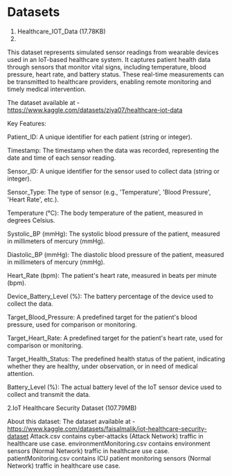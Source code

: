 # Datasets

1. Healthcare_IOT_Data (17.78KB)
2. 
This dataset represents simulated sensor readings from wearable devices used in an IoT-based healthcare system. It captures patient health data through sensors that monitor vital signs, including temperature, blood pressure, heart rate, and battery status. These real-time measurements can be transmitted to healthcare providers, enabling remote monitoring and timely medical intervention.

The dataset available at - https://www.kaggle.com/datasets/ziya07/healthcare-iot-data

Key Features:

Patient_ID: A unique identifier for each patient (string or integer).

Timestamp: The timestamp when the data was recorded, representing the date and time of each sensor reading.

Sensor_ID: A unique identifier for the sensor used to collect data (string or integer).

Sensor_Type: The type of sensor (e.g., 'Temperature', 'Blood Pressure', 'Heart Rate', etc.).

Temperature (°C): The body temperature of the patient, measured in degrees Celsius.

Systolic_BP (mmHg): The systolic blood pressure of the patient, measured in millimeters of mercury (mmHg).

Diastolic_BP (mmHg): The diastolic blood pressure of the patient, measured in millimeters of mercury (mmHg).

Heart_Rate (bpm): The patient's heart rate, measured in beats per minute (bpm).

Device_Battery_Level (%): The battery percentage of the device used to collect the data.

Target_Blood_Pressure: A predefined target for the patient's blood pressure, used for comparison or monitoring.

Target_Heart_Rate: A predefined target for the patient's heart rate, used for comparison or monitoring.

Target_Health_Status: The predefined health status of the patient, indicating whether they are healthy, under observation, or in need of medical attention.

Battery_Level (%): The actual battery level of the IoT sensor device used to collect and transmit the data.


2.IoT Healthcare Security Dataset (107.79MB)

About this dataset:
The dataset available at -https://www.kaggle.com/datasets/faisalmalik/iot-healthcare-security-dataset
Attack.csv contains cyber-attacks (Attack Network) traffic in healthcare use case.
environmentMonitoring.csv contains environment sensors (Normal Network) traffic in healthcare use case.
patientMonitoring.csv contains ICU patient monitoring sensors (Normal Network) traffic in healthcare use case.


